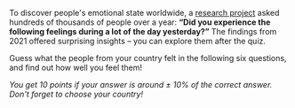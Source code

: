 
To discover people's emotional state worldwide, a [research project](https://www.gallup.com/analytics/349487/gallup-global-happiness-center.aspx) asked hundreds of thousands of people over a year: **“Did you experience the following feelings during a lot of the day yesterday?”** The findings from 2021 offered surprising insights – you can explore them after the quiz.

Guess what the people from your country felt in the following six questions, and find out how well you feel them!

*You get 10 points if your answer is around ± 10% of the correct answer. Don't forget to choose your country!*
